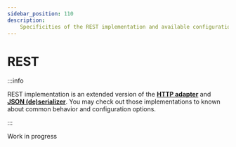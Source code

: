 ```yaml
---
sidebar_position: 110
description:
    Specificities of the REST implementation and available configuration.
---
```


# REST

:::info

REST implementation is an extended version of the
[**HTTP adapter**](/docs/advanced/implementations/http) and
[**JSON (de)serializer**](docs/advanced/implementations/object). You may check
out those implementations to known about common behavior and configuration
options.

:::

<span className="chip chip--primary">Work in progress</span>

